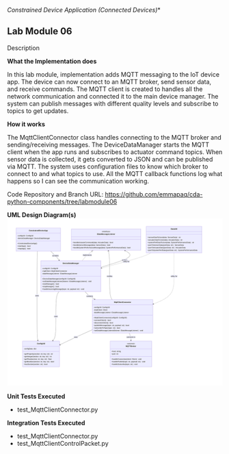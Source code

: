 *Constrained Device Application (Connected Devices)**

## Lab Module 06

Description

**What the Implementation does**

In this lab module, implementation adds MQTT messaging to the IoT device app. The device can now connect to an MQTT broker, send sensor data, and receive commands. The MQTT client is created to handles all the network communication and connected it to the main device manager. The system can publish messages with different quality levels and subscribe to topics to get updates.

**How it works**

The MqttClientConnector class handles connecting to the MQTT broker and sending/receiving messages. The DeviceDataManager starts the MQTT client when the app runs and subscribes to actuator command topics. When sensor data is collected, it gets converted to JSON and can be published via MQTT. The system uses configuration files to know which broker to connect to and what topics to use. All the MQTT callback functions log what happens so I can see the communication working.

Code Repository and Branch
URL: https://github.com/emmapaq/cda-python-components/tree/labmodule06

**UML Design Diagram(s)**
![Lab Module 06 CDA - UML](Lab_Module_06_UML.png)

**Unit Tests Executed**

- test_MqttClientConnector.py

**Integration Tests Executed**

- test_MqttClientConnector.py
- test_MqttClientControlPacket.py

